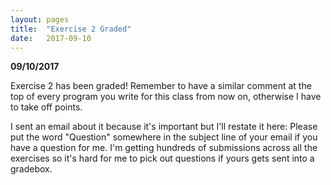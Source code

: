 ```yaml
---
layout: pages
title:  "Exercise 2 Graded"
date:   2017-09-10
---
```


**09/10/2017**

Exercise 2 has been graded! Remember to have a similar comment at the top of every program you write for this class from now on, otherwise
I have to take off points.

I sent an email about it because it's important but I'll restate it here: Please put the word "Question" somewhere in the subject line
of your email if you have a question for me. I'm getting hundreds of submissions across all the exercises so it's hard for me to pick
out questions if yours gets sent into a gradebox.
